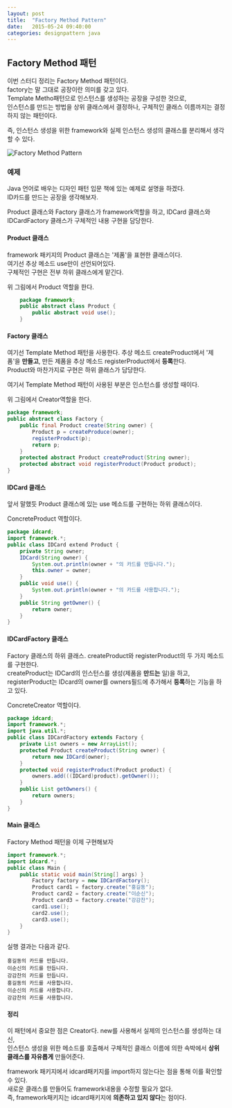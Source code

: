 ```yaml
---
layout: post
title:  "Factory Method Pattern"
date:   2015-05-24 09:40:00
categories: designpattern java
---
```



## Factory Method 패턴 ##

이번 스터디 정리는 Factory Method 패턴이다.  
factory는 말 그대로 공장이란 의미를 갖고 있다.  
Template Metho패턴으로 인스턴스를 생성하는 공장을 구성한 것으로,  
인스턴스를 만드는 방법을 상위 클래스에서 결정하나, 구체적인 클래스 이름까지는 결정하지 않는 패턴이다.

즉, 인스턴스 생성을 위한 framework와 실제 인스턴스 생성의 클래스를 분리해서 생각할 수 있다.  

![Factory Method Pattern](http://upload.wikimedia.org/wikipedia/commons/e/ed/Factory_Method_UML_class_diagram.png "출처: http://stackoverflow.com/questions/5739611/differences-between-abstract-factory-pattern-and-factory-method")



### 예제 ###

Java 언어로 배우는 디자인 패턴 입문 책에 있는 예제로 설명을 하겠다.  
ID카드를 만드는 공장을 생각해보자.

Product 클래스와 Factory 클래스가 framework역할을 하고, IDCard 클래스와 IDCardFactory 클래스가 구체적인 내용 구현을 담당한다.

#### Product 클래스 ####

framework 패키지의 Product 클래스는 '제품'을 표현한 클래스이다.  
여기선 추상 메소드 use만이 선언되어있다.  
구체적인 구현은 전부 하위 클래스에게 맡긴다.  

위 그림에서 Product 역할을 한다.  

``` java  
	package framework;  
	public abstract class Product {
		public abstract void use();
	}
```

#### Factory 클래스 ####

여기선 Template Method 패턴을 사용한다.
추상 메소드 createProduct에서 '제품'을 **만들고**, 만든 제품을 추상 메소드 registerProduct에서 **등록**한다.  
Product와 마찬가지로 구현은 하위 클래스가 담당한다.  

여기서 Template Method 패턴이 사용된 부분은 인스턴스를 생성할 때이다.  

위 그림에서 Creator역할을 한다.  

``` java
package framework;
public abstract class Factory {
	public final Product create(String owner) {
		Product p = createProduce(owner);
		registerProduct(p);
		return p;
	}
	protected abstract Product createProduct(String owner);
	protected abstract void registerProduct(Product product);
}
```

#### IDCard 클래스 ####

앞서 말했듯 Product 클래스에 있는 use 메소드를 구현하는 하위 클래스이다.  

ConcreteProduct 역할이다. 

```java  
package idcard;
import framework.*;
public class IDCard extend Product {
	private String owner;
	IDCard(String owner) {
		System.out.println(owner + "의 카드를 만듭니다.");
		this.owner = owner;
	}
	public void use() {
		System.out.println(owner + "의 카드를 사용합니다.");
	}
	public String getOwner() {
		return owner;
	}
}
```


#### IDCardFactory 클래스 ####

Factory 클래스의 하위 클래스. createProduct와 registerProduct의 두 가지 메소드를 구현한다.  
createProduct는 IDCard의 인스턴스를 생성(제품을 **만드는** 일)을 하고,  
registerProduct는 IDcard의 owner를 owners필드에 추가해서 **등록**하는 기능을 하고 있다.  

ConcreteCreator 역할이다.

```java
package idcard;
import framework.*;
import java.util.*;
public class IDCardFactory extends Factory {
	private List owners = new ArrayList();
	protected Product createProduct(String owner) {
		return new IDCard(owner);
	}
	protected void registerProduct(Product product) {
		owners.add(((IDCard)product).getOwner());
	}
	public List getOwners() {
		return owners;
	}
}
```


#### Main 클래스 ####

Factory Method 패턴을 이제 구현해보자

``` java
import framework.*;
import idcard.*;
public class Main {
	public static void main(String[] args) }
		Factory factory = new IDCardFactory();
		Product card1 = factory.create("홍길동");
		Product card2 = factory.create("이순신");
		Product card3 = factory.create("강감찬");
		card1.use();
		card2.use();
		card3.use();
	}
}

```

실행 결과는 다음과 같다.

	홍길동의 카드를 만듭니다.  
	이순신의 카드를 만듭니다.  
	강감찬의 카드를 만듭니다.  
	홍길동의 카드를 사용합니다.  
	이순신의 카드를 사용합니다.  
	강감찬의 카드를 사용합니다.  


#### 정리 ####

이 패턴에서 중요한 점은 Creator다. new를 사용해서 실제의 인스턴스를 생성하는 대신,  
인스턴스 생성을 위한 메소드를 호출해서 구체적인 클래스 이름에 의한 속박에서 **상위 클래스를 자유롭게** 만들어준다.

framework 패키지에서 idcard패키지를 import하지 않는다는 점을 통해 이를 확인할 수 있다.  
새로운 클래스를 만들어도 framework내용을 수정할 필요가 없다.  
즉, framework패키지는 idcard패키지에 **의존하고 있지 않다**는 점이다.

